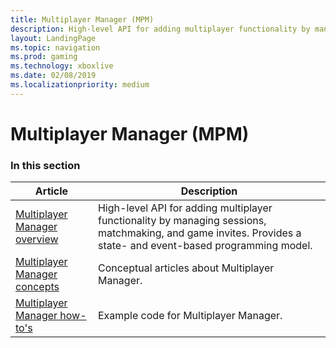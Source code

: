 ```yaml
---
title: Multiplayer Manager (MPM)
description: High-level API for adding multiplayer functionality by managing sessions, matchmaking, and game invites. Provides a state- and event-based programming model.
layout: LandingPage
ms.topic: navigation
ms.prod: gaming
ms.technology: xboxlive
ms.date: 02/08/2019
ms.localizationpriority: medium
---
```


# Multiplayer Manager (MPM)


### In this section

| Article | Description |
|---------|-------------|
| [Multiplayer Manager overview](live-multiplayer-manager-overview.md) | High-level API for adding multiplayer functionality by managing sessions, matchmaking, and game invites. Provides a state- and event-based programming model. |
| [Multiplayer Manager concepts](concepts/live-mm-concepts-nav.md) | Conceptual articles about Multiplayer Manager. |
| [Multiplayer Manager how-to's](how-to/live-mm-howto-nav.md) | Example code for Multiplayer Manager. |
